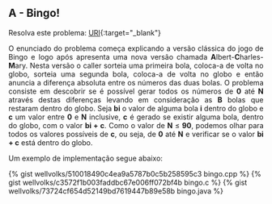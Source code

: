 
## A - Bingo!

Resolva este problema:
[URI][uri-1136]{:target="_blank"}

<p align="justify">
O enunciado do problema começa explicando a versão clássica do jogo de Bingo e logo após apresenta uma nova versão chamada <b>A</b>lbert-<b>C</b>harles-<b>M</b>ary.  Nesta versão o caller sorteia uma primeira bola, coloca-a de volta no globo, sorteia uma segunda bola, coloca-a de volta no globo e então anuncia a diferença absoluta entre os números das duas bolas. O problema consiste em descobrir se é possível gerar todos os números de <b>0</b> até <b>N</b> através destas diferenças levando em consideração as <b>B</b> bolas que restaram dentro do globo.  Seja <b>bi</b> o valor de alguma bola <b>i</b> dentro do globo e <b>c</b> um valor entre <b>0</b> e <b>N</b> inclusive, <b>c</b> é gerado se existir alguma bola, dentro do globo, com o valor <b>bi + c</b>. Como o valor de <b>N</b> ≤ <b>90</b>, podemos olhar para todos os valores possíveis de <b>c</b>, ou seja, de <b>0</b> até <b>N</b> e verificar se o valor <b>bi + c</b> está dentro do globo.
</p>
Um exemplo de implementação segue abaixo:

{% gist wellvolks/510018490c4ea9a5787b0c5b258595c3 bingo.cpp %}
{% gist wellvolks/c3572f1b003faddbc67e006ff072bf4b bingo.c %}
{% gist wellvolks/73724cf654d52149bd7619447b89e58b bingo.java %}


[uri-1136]:		https://www.urionlinejudge.com.br/judge/pt/problems/view/1136
